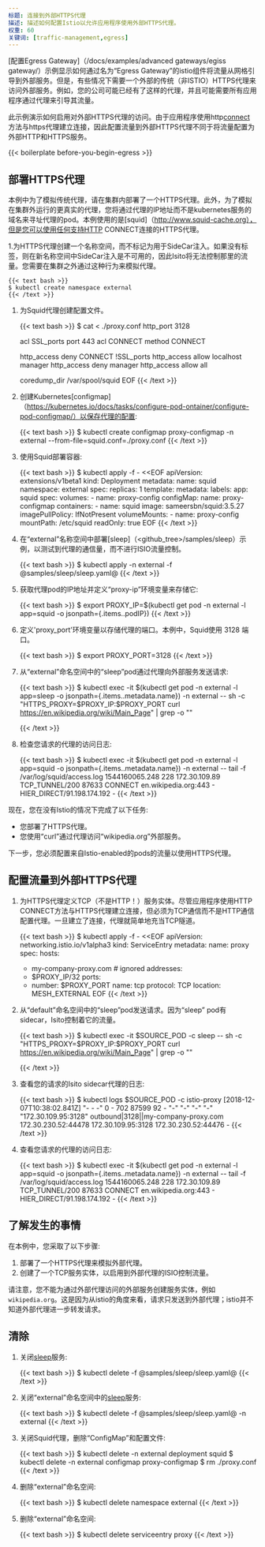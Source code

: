 ```yaml
---
标题: 连接到外部HTTPS代理
描述: 描述如何配置Istio以允许应用程序使用外部HTTPS代理。
权重: 60
关键词: [traffic-management,egress]
---
```

[配置Egress Gateway]（/docs/examples/advanced gateways/egiss gateway/）示例显示如何通过名为“Egress Gateway”的istio组件将流量从网格引导到外部服务。但是，有些情况下需要一个外部的传统（非ISTIO）HTTPS代理来访问外部服务。例如，您的公司可能已经有了这样的代理，并且可能需要所有应用程序通过代理来引导其流量。

此示例演示如何启用对外部HTTPS代理的访问。由于应用程序使用http[connect](https://tools.ietf.org/html/rfc7231#section-4.3.6)方法与https代理建立连接，因此配置流量到外部HTTPS代理不同于将流量配置为外部HTTP和HTTPS服务。

{{< boilerplate before-you-begin-egress >}}

## 部署HTTPS代理

本例中为了模拟传统代理，请在集群内部署了一个HTTPS代理。此外，为了模拟在集群外运行的更真实的代理，您将通过代理的IP地址而不是kubernetes服务的域名来寻址代理的pod。本例使用的是[squid]（http://www.squid-cache.org），但是您可以使用任何支持HTTP CONNECT连接的HTTPS代理。

1.为HTTPS代理创建一个名称空间，而不标记为用于SideCar注入。如果没有标签，则在新名称空间中SideCar注入是不可用的，因此Isito将无法控制那里的流量。您需要在集群之外通过这种行为来模拟代理。

    {{< text bash >}}
    $ kubectl create namespace external
    {{< /text >}}

1.  为Squid代理创建配置文件。

    {{< text bash >}}
    $ cat <<EOF > ./proxy.conf
    http_port 3128

    acl SSL_ports port 443
    acl CONNECT method CONNECT

    http_access deny CONNECT !SSL_ports
    http_access allow localhost manager
    http_access deny manager
    http_access allow all

    coredump_dir /var/spool/squid
    EOF
    {{< /text >}}

1.  创建Kubernetes[configmap]（https://kubernetes.io/docs/tasks/configure-pod-ontainer/configure-pod-configmap/）以保存代理的配置:

    {{< text bash >}}
    $ kubectl create configmap proxy-configmap -n external --from-file=squid.conf=./proxy.conf
    {{< /text >}}

1.  使用Squid部署容器:

    {{< text bash >}}
    $ kubectl apply -f - <<EOF
    apiVersion: extensions/v1beta1
    kind: Deployment
    metadata:
      name: squid
      namespace: external
    spec:
      replicas: 1
      template:
        metadata:
          labels:
            app: squid
        spec:
          volumes:
          - name: proxy-config
            configMap:
              name: proxy-configmap
          containers:
          - name: squid
            image: sameersbn/squid:3.5.27
            imagePullPolicy: IfNotPresent
            volumeMounts:
            - name: proxy-config
              mountPath: /etc/squid
              readOnly: true
    EOF
    {{< /text >}}

1.  在“external”名称空间中部署[sleep]（<github_tree>/samples/sleep）示例，以测试到代理的通信量，而不进行ISIO流量控制。

    {{< text bash >}}
    $ kubectl apply -n external -f @samples/sleep/sleep.yaml@
    {{< /text >}}

1.  获取代理pod的IP地址并定义“proxy-ip”环境变量来存储它:

    {{< text bash >}}
    $ export PROXY_IP=$(kubectl get pod -n external -l app=squid -o jsonpath={.items..podIP})
    {{< /text >}}

1.  定义'proxy_port'环境变量以存储代理的端口。本例中，Squid使用 3128 端口。

    {{< text bash >}}
    $ export PROXY_PORT=3128
    {{< /text >}}

1.  从“external”命名空间中的“sleep”pod通过代理向外部服务发送请求:

    {{< text bash >}}
    $ kubectl exec -it $(kubectl get pod -n external -l app=sleep -o jsonpath={.items..metadata.name}) -n external -- sh -c "HTTPS_PROXY=$PROXY_IP:$PROXY_PORT curl https://en.wikipedia.org/wiki/Main_Page" | grep -o "<title>.*</title>"
    <title>Wikipedia, the free encyclopedia</title>
    {{< /text >}}

1.  检查您请求的代理的访问日志:

    {{< text bash >}}
    $ kubectl exec -it $(kubectl get pod -n external -l app=squid -o jsonpath={.items..metadata.name}) -n external -- tail -f /var/log/squid/access.log
    1544160065.248    228 172.30.109.89 TCP_TUNNEL/200 87633 CONNECT en.wikipedia.org:443 - HIER_DIRECT/91.198.174.192 -
    {{< /text >}}

现在，您在没有Istio的情况下完成了以下任务:

* 您部署了HTTPS代理。
* 您使用“curl”通过代理访问“wikipedia.org”外部服务。

下一步，您必须配置来自Istio-enabled的pods的流量以使用HTTPS代理。

## 配置流量到外部HTTPS代理

1.  为HTTPS代理定义TCP（不是HTTP！）服务实体。尽管应用程序使用HTTP CONNECT方法与HTTPS代理建立连接，但必须为TCP通信而不是HTTP通信配置代理。一旦建立了连接，代理就简单地充当TCP隧道。

    {{< text bash >}}
    $ kubectl apply -f - <<EOF
    apiVersion: networking.istio.io/v1alpha3
    kind: ServiceEntry
    metadata:
      name: proxy
    spec:
      hosts:
      - my-company-proxy.com # ignored
      addresses:
      - $PROXY_IP/32
      ports:
      - number: $PROXY_PORT
        name: tcp
        protocol: TCP
      location: MESH_EXTERNAL
    EOF
    {{< /text >}}

1.  从“default”命名空间中的“sleep”pod发送请求。因为“sleep” pod有sidecar，Isito控制着它的流量。

    {{< text bash >}}
    $ kubectl exec -it $SOURCE_POD -c sleep -- sh -c "HTTPS_PROXY=$PROXY_IP:$PROXY_PORT curl https://en.wikipedia.org/wiki/Main_Page" | grep -o "<title>.*</title>"
    <title>Wikipedia, the free encyclopedia</title>
    {{< /text >}}

1.  查看您的请求的Isito sidecar代理的日志:

    {{< text bash >}}
    $ kubectl logs $SOURCE_POD -c istio-proxy
    [2018-12-07T10:38:02.841Z] "- - -" 0 - 702 87599 92 - "-" "-" "-" "-" "172.30.109.95:3128" outbound|3128||my-company-proxy.com 172.30.230.52:44478 172.30.109.95:3128 172.30.230.52:44476 -
    {{< /text >}}

2.  查看您请求的代理的访问日志:

    {{< text bash >}}
    $ kubectl exec -it $(kubectl get pod -n external -l app=squid -o jsonpath={.items..metadata.name}) -n external -- tail -f /var/log/squid/access.log
    1544160065.248    228 172.30.109.89 TCP_TUNNEL/200 87633 CONNECT en.wikipedia.org:443 - HIER_DIRECT/91.198.174.192 -
    {{< /text >}}

## 了解发生的事情

在本例中，您采取了以下步骤:

1. 部署了一个HTTPS代理来模拟外部代理。
2. 创建了一个TCP服务实体，以启用到外部代理的ISIO控制流量。

请注意，您不能为通过外部代理访问的外部服务创建服务实体，例如`wikipedia.org`。这是因为从istio的角度来看，请求只发送到外部代理；istio并不知道外部代理进一步转发请求。

## 清除

1.  关闭[sleep]({{<github_tree>}}/samples/sleep)服务:

    {{< text bash >}}
    $ kubectl delete -f @samples/sleep/sleep.yaml@
    {{< /text >}}

1.  关闭“external”命名空间中的[sleep]({{<github_tree>}}/samples/sleep)服务:

    {{< text bash >}}
    $ kubectl delete -f @samples/sleep/sleep.yaml@ -n external
    {{< /text >}}

1.  关闭Squid代理，删除“ConfigMap”和配置文件:

    {{< text bash >}}
    $ kubectl delete -n external deployment squid
    $ kubectl delete -n external configmap proxy-configmap
    $ rm ./proxy.conf
    {{< /text >}}

1.  删除“external”命名空间:

    {{< text bash >}}
    $ kubectl delete namespace external
    {{< /text >}}

1.  删除“external”命名空间:

    {{< text bash >}}
    $ kubectl delete serviceentry proxy
    {{< /text >}}
